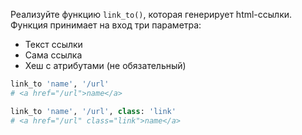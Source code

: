 
Реализуйте функцию `link_to()`, которая генерирует html-ссылки. Функция принимает на вход три параметра:

* Текст ссылки
* Сама ссылка
* Хеш с атрибутами (не обязательный)

```ruby
link_to 'name', '/url'
# <a href="/url">name</a>

link_to 'name', '/url', class: 'link'
# <a href="/url" class="link">name</a>
```
